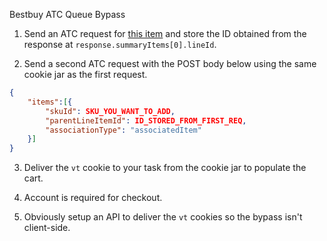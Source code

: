 Bestbuy ATC Queue Bypass

1. Send an ATC request for [this item](https://www.bestbuy.com/site/apple-free-apple-music-for-6-months-new-subscribers-only/6451501.p?skuId=6451501) and store the ID obtained from the response at `response.summaryItems[0].lineId`.

2. Send a second ATC request with the POST body below using the same cookie jar as the first request.
```json
{
    "items":[{
        "skuId": SKU_YOU_WANT_TO_ADD,
        "parentLineItemId": ID_STORED_FROM_FIRST_REQ,
        "associationType": "associatedItem"
    }]
}
```

3. Deliver the `vt` cookie to your task from the cookie jar to populate the cart.

4. Account is required for checkout.

5. Obviously setup an API to deliver the `vt` cookies so the bypass isn't client-side.